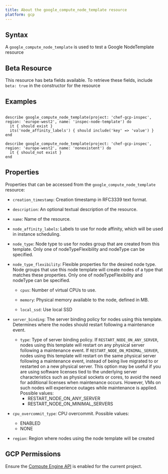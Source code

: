 ```yaml
---
title: About the google_compute_node_template resource
platform: gcp
---
```


## Syntax
A `google_compute_node_template` is used to test a Google NodeTemplate resource


## Beta Resource
This resource has beta fields available. To retrieve these fields, include `beta: true` in the constructor for the resource

## Examples
```

describe google_compute_node_template(project: 'chef-gcp-inspec', region: 'europe-west2', name: 'inspec-node-template') do
  it { should exist }
  its('node_affinity_labels') { should include('key' => 'value') }
end

describe google_compute_node_template(project: 'chef-gcp-inspec', region: 'europe-west2', name: 'nonexistent') do
  it { should_not exist }
end
```

## Properties
Properties that can be accessed from the `google_compute_node_template` resource:


  * `creation_timestamp`: Creation timestamp in RFC3339 text format.

  * `description`: An optional textual description of the resource.

  * `name`: Name of the resource.

  * `node_affinity_labels`: Labels to use for node affinity, which will be used in instance scheduling.

  * `node_type`: Node type to use for nodes group that are created from this template. Only one of nodeTypeFlexibility and nodeType can be specified.

  * `node_type_flexibility`: Flexible properties for the desired node type. Node groups that use this node template will create nodes of a type that matches these properties. Only one of nodeTypeFlexibility and nodeType can be specified.

    * `cpus`: Number of virtual CPUs to use.

    * `memory`: Physical memory available to the node, defined in MB.

    * `local_ssd`: Use local SSD

  * `server_binding`: The server binding policy for nodes using this template. Determines where the nodes should restart following a maintenance event.

    * `type`: Type of server binding policy. If `RESTART_NODE_ON_ANY_SERVER`, nodes using this template will restart on any physical server following a maintenance event.  If `RESTART_NODE_ON_MINIMAL_SERVER`, nodes using this template will restart on the same physical server following a maintenance event, instead of being live migrated to or restarted on a new physical server. This option may be useful if you are using software licenses tied to the underlying server characteristics such as physical sockets or cores, to avoid the need for additional licenses when maintenance occurs. However, VMs on such nodes will experience outages while maintenance is applied.
    Possible values:
      * RESTART_NODE_ON_ANY_SERVER
      * RESTART_NODE_ON_MINIMAL_SERVERS

  * `cpu_overcommit_type`: CPU overcommit.
  Possible values:
    * ENABLED
    * NONE

  * `region`: Region where nodes using the node template will be created


## GCP Permissions

Ensure the [Compute Engine API](https://console.cloud.google.com/apis/library/compute.googleapis.com/) is enabled for the current project.
